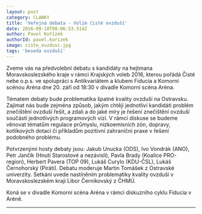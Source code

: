 ```yaml
---
layout: post
category: CLANKY
title: 'Veřejná debata - Volím čisté ovzduší'
date: 2016-09-18T08:06:53.514Z
author: Pavel Kořízek
authorId: pavel.korizek
image: ciste_ovzdusi.jpg
tags: 'beseda ovzduší'
---
```

Zveme vás na předvolební debatu s kandidáty na hejtmana Moravskoslezského kraje v rámci Krajských voleb 2016, kterou pořádá Čisté nebe o.p.s. ve spolupráci s Antikvariátem a klubem Fiducia a Komorní scénou Aréna dne 20. září od 18:30 v divadle Komorní scéna Aréna.


Tématem debaty bude problematika špatné kvality ovzduší na Ostravsku. Zajímat nás bude zejména způsob, jakým chtějí jednotliví kandidáti problém znečištění ovzduší řešit, a zdali a do jaké míry je řešení znečištění ovzduší součástí jednotlivých programových vizí. V rámci diskuse se budeme věnovat tématům regulace průmyslu, nízkoemisních zón, dopravy, kotlíkových dotací či příkladům pozitivní zahraniční praxe v řešení podobného problému.

Potvrzenými hosty debaty jsou: Jakub Unucka (ODS), Ivo Vondrák (ANO), Petr Jančík (Hnutí Starostové a nezávislí), Pavla Brady (Koalice PRO-region), Herbert Pavera (TOP 09), Lukáš Curylo (KDU-ČSL), Lukáš Černohorský (Piráti). Debatu moderuje Martin Tomášek z Ostravské univerzity. Setkání uvede nastíněním problematiky kvality ovzduší v Moravskoslezském kraji Libor Černíkovský z ČHMÚ.

Koná se v divadle Komorní scéna Aréna v rámci diskuzního cyklu Fiducia v Aréně.

- - -
